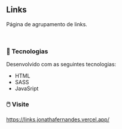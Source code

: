 <h2>Links</h2>

<p>
  Página de agrupamento de links.
</p>
<br>

### 🚀 Tecnologias

Desenvolvido com as seguintes tecnologias:

- HTML
- SASS
- JavaSript

### 🖱️ Visite

https://links.jonathafernandes.vercel.app/
